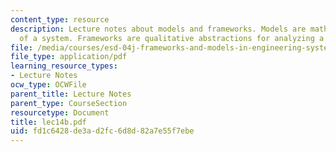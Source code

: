 ```yaml
---
content_type: resource
description: Lecture notes about models and frameworks. Models are mathematical abstractions
  of a system. Frameworks are qualitative abstractions for analyzing a system.
file: /media/courses/esd-04j-frameworks-and-models-in-engineering-systems-engineering-system-design-spring-2007/fd1c6428de3ad2fc6d8d82a7e55f7ebe_lec14b.pdf
file_type: application/pdf
learning_resource_types:
- Lecture Notes
ocw_type: OCWFile
parent_title: Lecture Notes
parent_type: CourseSection
resourcetype: Document
title: lec14b.pdf
uid: fd1c6428-de3a-d2fc-6d8d-82a7e55f7ebe
---
```

